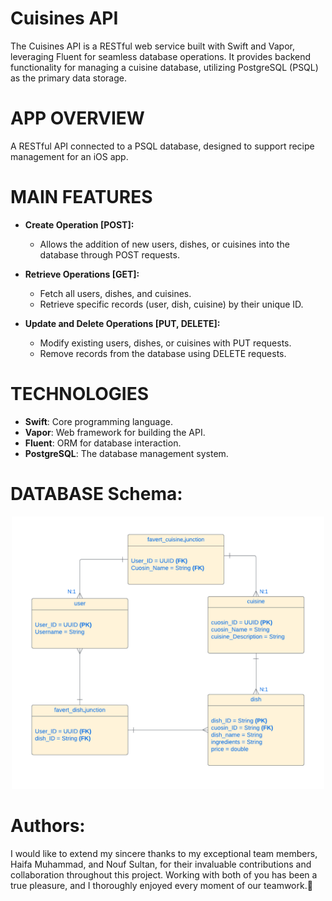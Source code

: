 # Cuisines API  
The Cuisines API is a RESTful web service built with Swift and Vapor, leveraging Fluent for seamless database operations. It provides backend functionality for managing a cuisine database, utilizing PostgreSQL (PSQL) as the primary data storage.

# APP OVERVIEW  
A RESTful API connected to a PSQL database, designed to support recipe management for an iOS app.

# MAIN FEATURES  
- **Create Operation [POST]:**  
  - Allows the addition of new users, dishes, or cuisines into the database through POST requests.
  
- **Retrieve Operations [GET]:**  
  - Fetch all users, dishes, and cuisines.
  - Retrieve specific records (user, dish, cuisine) by their unique ID.

- **Update and Delete Operations [PUT, DELETE]:**  
  - Modify existing users, dishes, or cuisines with PUT requests.
  - Remove records from the database using DELETE requests.

# TECHNOLOGIES  
- **Swift**: Core programming language.  
- **Vapor**: Web framework for building the API.  
- **Fluent**: ORM for database interaction.  
- **PostgreSQL**: The database management system.

# DATABASE Schema:  
<p align="center">
  <img src="images/ClassDigramCuisinesAPI.png" width="500"/>
</p>




# Authors:  
I would like to extend my sincere thanks to my exceptional team members, Haifa Muhammad, and Nouf Sultan, for their invaluable contributions and collaboration throughout this project. Working with both of you has been a true pleasure, and I thoroughly enjoyed every moment of our teamwork.🩵
